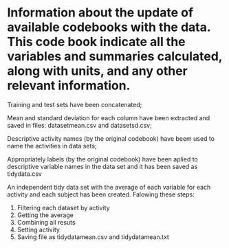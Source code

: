 # Information about the update of available codebooks with the data. This code book indicate all the variables and summaries calculated, along with units, and any other relevant information.

Training and test sets have been concatenated;

Mean and standard deviation for each column have been extracted and saved in files: datasetmean.csv and datasetsd.csv;

Descriptive activity names (by the original codebook) have beem used to name the activities in data sets;

Appropriately labels (by the original codebook) have been aplied to descriptive variable names in the data set and it has been saved as tidydata.csv  

An independent tidy data set with the average of each variable for each activity and each subject has been created. Falowing these steps:

1. Filtering each dataset by activity
2. Getting the average
3. Combining all resuts
4. Setting activity
6. Saving file as tidydatamean.csv and tidydatamean.txt


